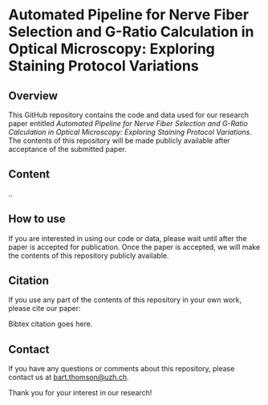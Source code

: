 # Automated Pipeline for Nerve Fiber Selection and G-Ratio Calculation in Optical Microscopy: Exploring Staining Protocol Variations

## **Overview**

This GitHub repository contains the code and data used for our research paper entitled _Automated Pipeline for Nerve Fiber Selection and G-Ratio Calculation in Optical Microscopy: Exploring Staining Protocol Variations_. The contents of this repository will be made publicly available after acceptance of the submitted paper.

## **Content**

..

## **How to use**

If you are interested in using our code or data, please wait until after the paper is accepted for publication. Once the paper is accepted, we will make the contents of this repository publicly available.

## **Citation**

If you use any part of the contents of this repository in your own work, please cite our paper:

Bibtex citation goes here.

## **Contact**

If you have any questions or comments about this repository, please contact us at bart.thomson@uzh.ch.

Thank you for your interest in our research!
